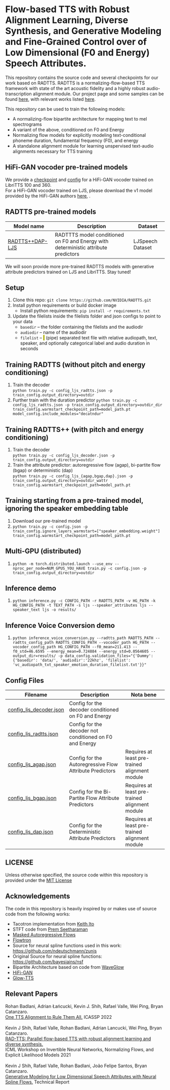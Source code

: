 # Flow-based TTS with Robust Alignment Learning, Diverse Synthesis, and Generative Modeling and Fine-Grained Control over of Low Dimensional (F0 and Energy) Speech Attributes.
This repository contains the source code and several checkpoints for our work based on RADTTS. RADTTS is a normalizing-flow-based TTS framework with state of the art acoustic fidelity and a highly robust audio-transcription alignment module. Our project page and some samples can be found [here](https://nv-adlr.github.io/RADTTS), with relevant works listed [here](#relevant-papers).

This repository can be used to train the following models:

- A normalizing-flow bipartite architecture for mapping text to mel spectrograms
- A variant of the above, conditioned on F0 and Energy
- Normalizing flow models for explicitly modeling text-conditional phoneme duration, fundamental frequency (F0), and energy
- A standalone alignment module for learning unspervised text-audio alignments necessary for TTS training

## HiFi-GAN vocoder pre-trained models
We provide a [checkpoint](https://drive.google.com/file/d/1lD62jl5hF6T5AkGoWKOcgMZuMR4Ir76d/view?usp=sharing) and [config](https://drive.google.com/file/d/1WRtyvkmQxlYShkeTwWmlj7_WiS70R7Jb/view?usp=sharing) for a HiFi-GAN vocoder trained on LibriTTS 100 and 360.<br>
For a HiFi-GAN vocoder trained on LJS, please download the v1 model provided by the HiFi-GAN authors [here](https://github.com/jik876/hifi-gan), .

## RADTTS pre-trained models
| Model name                | Description                                             | Dataset                                      | 
|---------------------------|---------------------------------------------------------|----------------------------------------------|
| [RADTTS++DAP-LJS](https://drive.google.com/file/d/1Rb2VMUwQahGrnpFSlAhCPh7OpDN3xgOr/view?usp=sharing) | RADTTTS model conditioned on F0 and Energy with deterministic attribute predictors | LJSpeech Dataset 


We will soon provide more pre-trained RADTTS models with generative attribute predictors trained on LJS and LibriTTS. Stay tuned!


## Setup
1. Clone this repo: `git clone https://github.com/NVIDIA/RADTTS.git`
2. Install python requirements or build docker image
    - Install python requirements: `pip install -r requirements.txt`
3. Update the filelists inside the filelists folder and json configs to point to your data
    - `basedir` – the folder containing the filelists and the audiodir
    - `audiodir` – name of the audiodir
    - `filelist` – <mark>|</mark> (pipe) separated text file with relative audiopath, text, speaker, and optionally categorical label and audio duration in seconds
## Training RADTTS (without pitch and energy conditioning)
1. Train the decoder <br> 
	`python train.py -c config_ljs_radtts.json -p train_config.output_directory=outdir`
2. Further train with the duration predictor
	`python train.py -c config_ljs_radtts.json -p train_config.output_directory=outdir_dir train_config.warmstart_checkpoint_path=model_path.pt model_config.include_modules="decatndur"`


## Training RADTTS++ (with pitch and energy conditioning)
1. Train the decoder<br> 
	`python train.py -c config_ljs_decoder.json -p train_config.output_directory=outdir`
2. Train the attribute predictor: autoregressive flow (agap), bi-partite flow (bgap) or deterministic (dap)<br>
    `python train.py -c config_ljs_{agap,bgap,dap}.json -p train_config.output_directory=outdir_wattr train_config.warmstart_checkpoint_path=model_path.pt`


## Training starting from a pre-trained model, ignoring the speaker embedding table
1. Download our pre-trained model
2. `python train.py -c config.json -p train_config.ignore_layers_warmstart=["speaker_embedding.weight"] train_config.warmstart_checkpoint_path=model_path.pt`

## Multi-GPU (distributed)
1. `python -m torch.distributed.launch --use_env --nproc_per_node=NUM_GPUS_YOU_HAVE train.py -c config.json -p train_config.output_directory=outdir`

## Inference demo
1. `python inference.py -c CONFIG_PATH -r RADTTS_PATH -v HG_PATH -k HG_CONFIG_PATH -t TEXT_PATH -s ljs --speaker_attributes ljs --speaker_text ljs -o results/`


## Inference Voice Conversion demo 
1. `python inference_voice_conversion.py --radtts_path RADTTS_PATH --radtts_config_path RADTTS_CONFIG_PATH --vocoder_path HG_PATH --vocoder_config_path HG_CONFIG_PATH --f0_mean=211.413 --f0_std=46.6595 --energy_mean=0.724884 --energy_std=0.0564605 --output_dir=results/ -p data_config.validation_files="{'Dummy': {'basedir': 'data/', 'audiodir':'22khz', 'filelist': 'vc_audiopath_txt_speaker_emotion_duration_filelist.txt'}}"`

## Config Files
| Filename                 | Description                                             | Nota bene                                      |
|--------------------------|---------------------------------------------------------|------------------------------------------------|
| [config\_ljs_decoder.json](https://github.com/NVIDIA/radtts/blob/main/configs/config_ljs_decoder.json) | Config for the decoder conditioned on F0 and Energy     |                                                |
| [config\_ljs_radtts.json](https://github.com/NVIDIA/radtts/blob/main/configs/config_ljs_radtts.json)   | Config for the decoder not conditioned on F0 and Energy |                                                |
| [config\_ljs_agap.json](https://github.com/NVIDIA/radtts/blob/main/configs/config_ljs_agap.json)       | Config for the Autoregressive Flow Attribute Predictors | Requires at least pre-trained alignment module |
| [config\_ljs_bgap.json](https://github.com/NVIDIA/radtts/blob/main/configs/config_ljs_bgap.json)       | Config for the Bi-Partite Flow Attribute Predictors     | Requires at least pre-trained alignment module |
| [config\_ljs_dap.json](https://github.com/NVIDIA/radtts/blob/main/configs/config_ljs_dap.json)         | Config for the Deterministic Attribute Predictors       | Requires at least pre-trained alignment module |


## LICENSE
Unless otherwise specified, the source code within this repository is provided under the
[MIT License](LICENSE)

## Acknowledgements
The code in this repository is heavily inspired by or makes use of source code from the following works:

- Tacotron implementation from [Keith Ito](https://github.com/keithito/tacotron/)
- STFT code from [Prem Seetharaman](https://github.com/pseeth/pytorch-stft)
- [Masked Autoregressive Flows](https://arxiv.org/abs/1705.07057)
- [Flowtron](https://arxiv.org/abs/2005.05957)
- Source for neural spline functions used in this work: https://github.com/ndeutschmann/zunis 
- Original Source for neural spline functions: https://github.com/bayesiains/nsf 
- Bipartite Architecture based on code from [WaveGlow](https://github.com/NVIDIA/waveglow) 
- [HiFi-GAN](https://github.com/jik876/hifi-gan) 
- [Glow-TTS](https://github.com/jaywalnut310/glow-tts) 

## Relevant Papers

Rohan Badlani, Adrian Łańcucki, Kevin J. Shih, Rafael Valle, Wei Ping, Bryan Catanzaro. <br/>[One TTS Alignment to Rule Them All.](https://ieeexplore.ieee.org/abstract/document/9747707) ICASSP 2022
<br/><br/>
Kevin J Shih, Rafael Valle, Rohan Badlani, Adrian Lancucki, Wei Ping, Bryan Catanzaro. <br/>[RAD-TTS: Parallel flow-based TTS with robust alignment learning and diverse synthesis.](https://openreview.net/pdf?id=0NQwnnwAORi)<br/> ICML Workshop on Invertible Neural Networks, Normalizing Flows, and Explicit Likelihood Models 2021
<br/><br/>
Kevin J Shih, Rafael Valle, Rohan Badlani, João Felipe Santos, Bryan Catanzaro.<br/>[Generative Modeling for Low Dimensional Speech Attributes with Neural Spline Flows.](https://arxiv.org/pdf/2203.01786) Technical Report
